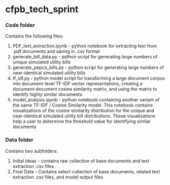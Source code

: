 # cfpb_tech_sprint

### Code folder

Contains the following files:
1. PDF_text_extraction.ipynb - python notebook for extracting text from .pdf documents and saving in .csv format
2. generate_bill_data.py - python script for generating large numbers of unique simulated utility bills
3. generate_pepco_bills.py - python script for generating large numbers of near-identical simulated utility bills
4. tf_idf.py - python model script for transforming a large document corpus into document-level TF-IDF vector representations, creating a document-document cosine similarity matrix, and using the matrix to identify highly similar documents
5. model_analysis.ipynb - python notebook containing another variant of the same TF-IDF / Cosine Similarity model.  This notebook contains visualizations of the cosine similarity distribution for the unique and near-identical simulated utility bill distributions.  These visualizations help a user to determine the threshold value for identifying similar documents

### Data folder
Contains two subfolders:
1. Initial Ideas - contains raw collection of base documents and text extraction .csv files
2. Final Data - Contains select collection of base documents, related text extraction .csv files, and model output files

